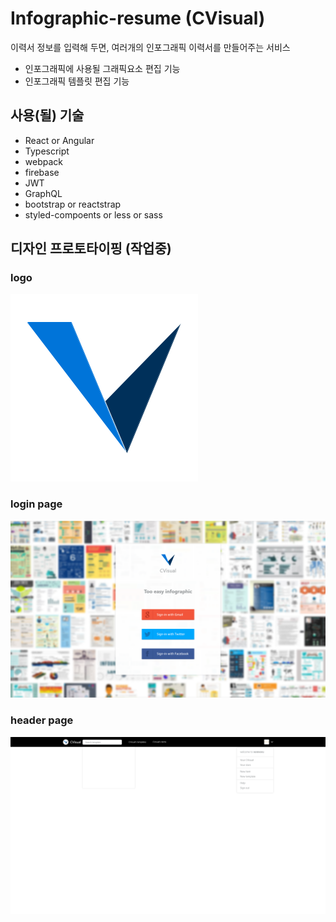 # Infographic-resume (CVisual)
이력서 정보를 입력해 두면, 여러개의 인포그래픽 이력서를 만들어주는 서비스

* 인포그래픽에 사용될 그래픽요소 편집 기능
* 인포그래픽 템플릿 편집 기능

## 사용(될) 기술
* React or Angular
* Typescript
* webpack
* firebase
* JWT
* GraphQL
* bootstrap or reactstrap
* styled-compoents or less or sass

## 디자인 프로토타이핑 (작업중)

### logo
![logo](./design/logo.png)

### login page
![login](./design/login.png)

### header page
![header](./design/header.png)
